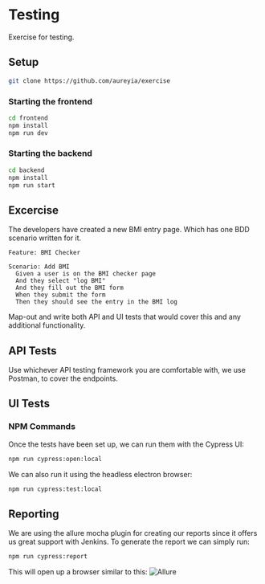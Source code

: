 # Testing
Exercise for testing.

## Setup
```bash
git clone https://github.com/aureyia/exercise
```
### Starting the frontend
```bash
cd frontend
npm install
npm run dev
```
### Starting the backend
```bash
cd backend
npm install
npm run start
```

## Excercise
The developers have created a new BMI entry page. Which has one BDD scenario written for it.
```gherkin
Feature: BMI Checker

Scenario: Add BMI
  Given a user is on the BMI checker page
  And they select "log BMI"
  And they fill out the BMI form
  When they submit the form
  Then they should see the entry in the BMI log
```
Map-out and write both API and UI tests that would cover this and any additional functionality.

## API Tests
Use whichever API testing framework you are comfortable with, we use Postman, to cover the endpoints. 

## UI Tests
### NPM Commands
Once the tests have been set up, we can run them with the Cypress UI:
```bash
npm run cypress:open:local
```
We can also run it using the headless electron browser:
```bash
npm run cypress:test:local
```
## Reporting
We are using the allure mocha plugin for creating our reports since it offers us great support with Jenkins. To generate the report we can simply run:
```bash
npm run cypress:report
```
This will open up a browser similar to this:
![Allure](docs/allure.png)
